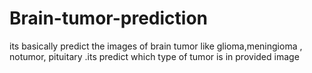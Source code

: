 # Brain-tumor-prediction
its basically predict the images of brain tumor like glioma,meningioma , notumor, pituitary .its predict which type of tumor is in provided image
